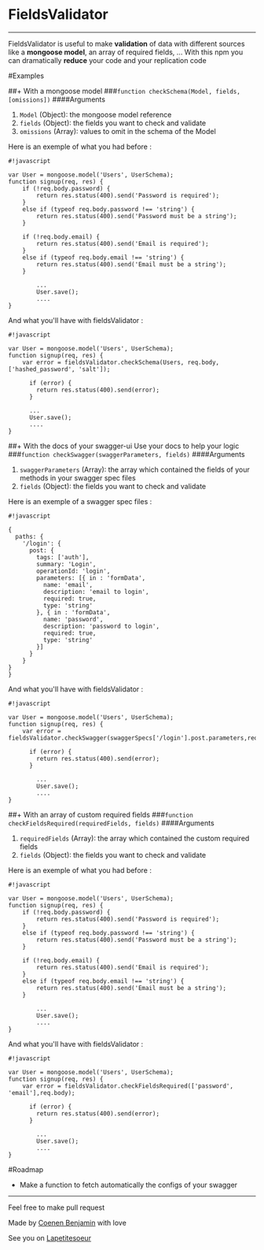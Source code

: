 # FieldsValidator
---------
FieldsValidator is useful to make **validation** of data with different sources like a **mongoose model**, an array of required fields, ...
With this npm you can dramatically **reduce** your code and your replication code

#Examples

##+ With a mongoose model
###`function checkSchema(Model, fields, [omissions])`
####Arguments
1. `Model` (Object): the mongoose model reference
2. `fields` (Object): the fields you want to check and validate
3. `omissions` (Array): values to omit in the schema of the Model

Here is an exemple of what you had before :
```
#!javascript

var User = mongoose.model('Users', UserSchema);
function signup(req, res) {
	if (!req.body.password) {
		return res.status(400).send('Password is required');
	}
	else if (typeof req.body.password !== 'string') {
		return res.status(400).send('Password must be a string');
	}

	if (!req.body.email) {
		return res.status(400).send('Email is required');
	}
	else if (typeof req.body.email !== 'string') {
		return res.status(400).send('Email must be a string');
	}

        ...
        User.save();
        ....
}
```

And what you'll have with fieldsValidator : 

```
#!javascript

var User = mongoose.model('Users', UserSchema);
function signup(req, res) {
	var error = fieldsValidator.checkSchema(Users, req.body, ['hashed_password', 'salt']);

      if (error) {
        return res.status(400).send(error);
      }

      ...
      User.save();
      ....
}
```

##+ With the docs of your swagger-ui
Use your docs to help your logic
###`function checkSwagger(swaggerParameters, fields)`
####Arguments
1. `swaggerParameters` (Array): the array which contained the fields of your methods in your swagger spec files
2. `fields` (Object): the fields you want to check and validate

Here is an exemple of a swagger spec files :
```
#!javascript

{
  paths: {
    '/login': {
      post: {
        tags: ['auth'],
        summary: 'Login',
        operationId: 'login',
        parameters: [{ in : 'formData',
          name: 'email',
          description: 'email to login',
          required: true,
          type: 'string'
        }, { in : 'formData',
          name: 'password',
          description: 'password to login',
          required: true,
          type: 'string'
        }]
      }
    }
}
}

```

And what you'll have with fieldsValidator : 

```
#!javascript

var User = mongoose.model('Users', UserSchema);
function signup(req, res) {
	var error = fieldsValidator.checkSwagger(swaggerSpecs['/login'].post.parameters,req.body);

      if (error) {
        return res.status(400).send(error);
      }

        ...
        User.save();
        ....
}
```


##+ With an array of custom required fields
###`function checkFieldsRequired(requiredFields, fields)`
####Arguments
1. `requiredFields` (Array): the array which contained the custom required fields
2. `fields` (Object): the fields you want to check and validate

Here is an exemple of what you had before :
```
#!javascript

var User = mongoose.model('Users', UserSchema);
function signup(req, res) {
	if (!req.body.password) {
		return res.status(400).send('Password is required');
	}
	else if (typeof req.body.password !== 'string') {
		return res.status(400).send('Password must be a string');
	}

	if (!req.body.email) {
		return res.status(400).send('Email is required');
	}
	else if (typeof req.body.email !== 'string') {
		return res.status(400).send('Email must be a string');
	}

        ...
        User.save();
        ....
}
```

And what you'll have with fieldsValidator : 

```
#!javascript

var User = mongoose.model('Users', UserSchema);
function signup(req, res) {
	var error = fieldsValidator.checkFieldsRequired(['password', 'email'],req.body);

      if (error) {
        return res.status(400).send(error);
      }

        ...
        User.save();
        ....
}
```

#Roadmap

+ Make a function to fetch automatically the configs of your swagger

---------
Feel free to make pull request

Made by [Coenen Benjamin](https://twitter.com/BnJ25) with love

See you on [Lapetitesoeur](http://www.lapetitesoeur.fr)